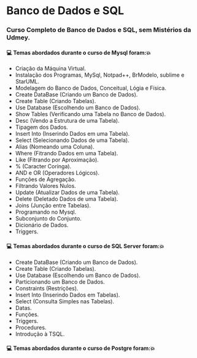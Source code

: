 # Banco de Dados e SQL
### Curso Completo de Banco de Dados e SQL, sem Mistérios da Udmey.
#### :computer: Temas abordados durante o curso de Mysql foram::boom:
- Criação da Máquina Virtual.
- Instalação dos Programas, MySql, Notpad++, BrModelo, sublime e StarUML.
- Modelagem do Banco de Dados, Conceitual, Lógia e Física.
- Create DataBase (Criando um Banco de Dados).
- Create Table (Criando Tabelas).
- Use Database (Escolhendo um Banco de Dados).
- Show Tables (Verificando uma Tabela no Banco de Dados).
- Desc (Vendo a Estrutura de uma Tabela).
- Tipagem dos Dados.
- Insert Into (Inserindo Dados em uma Tabela).
- Select (Selecionando Dados de uma Tabela).
- Alias (Nomeando uma Coluna).
- Where (Fitrando Dados em uma Tabela).
- Like (Fitrando por Aproximação).
- % (Caracter Coringa).
- AND e OR (Operadores Lógicos).
- Funções de Agregação.
- Filtrando Valores Nulos.
- Update (Atualizar Dados de uma Tabela).
- Delete (Deletado Dados de uma Tabela).
- Joins (Junção entre Tabelas).
- Programando no Mysql.
- Subconjunto do Conjunto.
- Dicionário de Dados.
- Triggers.
#### :computer: Temas abordados durante o curso de SQL Server foram::boom:
- Create DataBase (Criando um Banco de Dados).
- Create Table (Criando Tabelas).
- Use Database (Escolhendo um Banco de Dados).
- Particionando um Banco de Dados.
- Constraints (Restrições).
- Insert Into (Inserindo Dados em Tabelas).
- Select (Consulta Simples nas Tabelas).
- Datas.
- Funções.
- Triggers.
- Procedures.
- Introdução à TSQL.
#### :computer: Temas abordados durante o curso de Postgre foram::boom:
